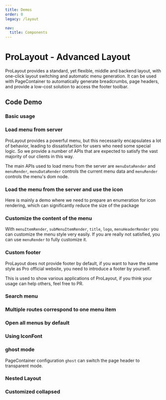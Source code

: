 ```yaml
---
title: Demos
order: 0
legacy: /layout

nav:
  title: Components
---
```


# ProLayout - Advanced Layout

ProLayout provides a standard, yet flexible, middle and backend layout, with one-click layout switching and automatic menu generation. It can be used with PageContainer to automatically generate breadcrumbs, page headers, and provide a low-cost solution to access the footer toolbar.

## Code Demo

### Basic usage

<code src="../../demos/layout/base.tsx" iframe="650"></code>

### Load menu from server

ProLayout provides a powerful menu, but this necessarily encapsulates a lot of behavior, leading to dissatisfaction for users who need some special logic. So we provide a number of APIs that are expected to satisfy the vast majority of our clients in this way.

The main APIs used to load menu from the server are `menuDataRender` and `menuRender`, `menuDataRender` controls the current menu data and `menuRender` controls the menu's dom node.

<code src="../../demos/layout/dynamicMenu.tsx" iframe="580"></code>

### Load the menu from the server and use the icon

Here is mainly a demo where we need to prepare an enumeration for icon rendering, which can significantly reduce the size of the package

<code src="../../demos/layout/antd@4MenuIconFormServe.tsx" iframe="580"></code>

### Customize the content of the menu

With `menuItemRender`, `subMenuItemRender`, `title`, `logo`, `menuHeaderRender` you can customize the menu style very easily. If you are really not satisfied, you can use `menuRender` to fully customize it.

<code src="../../demos/layout/customizeMenu.tsx" iframe="580"></code>

### Custom footer

ProLayout does not provide footer by default, if you want to have the same style as Pro official website, you need to introduce a footer by yourself.

<code src="../../demos/layout/footer.tsx" iframe="580"></code>

This is used to show various applications of ProLayout, if you think your usage can help others, feel free to PR.

### Search menu

<code src="../../demos/layout/searchMenu.tsx" iframe="580"></code>

### Multiple routes correspond to one menu item

<code src="../../demos/layout/MultipleMenuOnePath.tsx" iframe="580"></code>

### Open all menus by default

<code src="../../demos/layout/DefaultOpenAllMenu.tsx" iframe="580"></code>

### Using IconFont

<code src="../../demos/layout/IconFont.tsx" iframe="580"></code>

### ghost mode

PageContainer configuration `ghost` can switch the page header to transparent mode.

<code src="../../demos/layout/ghost.tsx" iframe="580"></code>

### Nested Layout

<code src="../../demos/layout/Nested.tsx" iframe="580"></code>

### Customized collapsed

<code src="../../demos/layout/customize-collapsed.tsx" iframe="580"></code>

